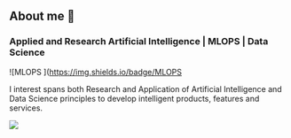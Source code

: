 ## About me 👋

### Applied and Research Artificial Intelligence       |        MLOPS         |         Data Science
![MLOPS ](https://img.shields.io/badge/MLOPS 

I interest spans both Research and Application of Artificial Intelligence and Data Science principles to develop intelligent products, features and services.

<a href="https://github.com/agbleze/review_predictor">
  <img src="https://github-readme-stats.vercel.app/api/pin/?username=agbleze&repo=review_predictor&theme=rose_pine" />
</a>


<!--
**agbleze/agbleze** is a ✨ _special_ ✨ repository because its `README.md` (this file) appears on your GitHub profile.

Here are some ideas to get you started:

- 🔭 I’m currently working on ...
- 🌱 I’m currently learning ...
- 👯 I’m looking to collaborate on ...
- 🤔 I’m looking for help with ...
- 💬 Ask me about ...
- 📫 How to reach me: ...
- 😄 Pronouns: ...
- ⚡ Fun fact: ...
-->
